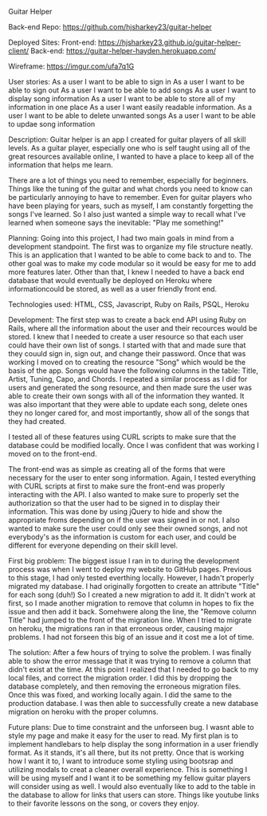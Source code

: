 <!-- Create 2 Github repos (one for your front-end and one for your back-end)
 Pin both repositories on GitHub as a Popular Repository
 Each repo will need a README.md file with a link to the other repo and an explanation of the what the app does and how it works.
 Each repo must contain the link to both deployed sites -->
 <!-- List technologies used
  List unsolved problems which would be fixed in future iterations.
  Document your planning and tell a story about your development process and problem-solving strategy.
 Your front-end repo's README should also have

  Link to wireframes and user stories.
 Your back-end repo's README should also have

  Link to Entity Relationship Diagram (ERD). -->

Guitar Helper

Back-end Repo:
https://github.com/hjsharkey23/guitar-helper

Deployed Sites:
Front-end:
https://hjsharkey23.github.io/guitar-helper-client/
Back-end:
https://guitar-helper-hayden.herokuapp.com/

Wireframe:
https://imgur.com/ufa7q1G

User stories:
As a user I want to be able to sign in
As a user I want to be able to sign out
As a user I want to be able to add songs
As a user I want to display song information
As a user I want to be able to store all of my information in one place
As a user I want easily readable information.
As a user I want to be able to delete unwanted songs
As a user I want to be able to updae song information

Description:
Guitar helper is an app I created for guitar players of all skill levels. As a
guitar player, especially one who is self taught using all of the great resources
available online, I wanted to have a place to keep all of the information that
helps me learn.

There are a lot of things you need to remember, especially for beginners. Things
like the tuning of the guitar and what chords you need to know can be particularly
annoying to have to remember. Even for guitar players who have been playing for
years, such as myself, I am constantly forgetting the songs I've learned. So I
also just wanted a simple way to recall what I've learned when someone says the
inevitable: "Play me something!"

Planning:
Going into this project, I had two main goals in mind from a development
standpoint. The first was to organize my file structure neatly. This is an
application that I wanted to be able to come back to and to. The other goal was
to make my code modular so it would be easy for me to add more features later.
Other than that, I knew I needed to have a back end database that would eventually
be deployed on Heroku where informationcould be stored, as well as a user
friendly front end.

Technologies used:
HTML, CSS, Javascript, Ruby on Rails, PSQL, Heroku

Development:
The first step was to create a back end API using Ruby on Rails, where all the
information about the user and their recources would be stored.
I knew that I needed to create a user resource so that each user could have their
own list of songs. I started with that and made sure that they couuld sign in,
sign out, and change their password. Once that was working I moved on to creating
the resource "Song" which would be the basis of the app. Songs would have the
following columns in the table: Title, Artist, Tuning, Capo, and Chords. I repeated
a similar process as I did for users and generated the song resource, and then made
sure the user was able to create their own songs with all of the information
they wanted. It was also important that they were able to update each song, delete
ones they no longer cared for, and most importantly, show all of the songs that
they had created.

I tested all of these features using CURL scripts to make sure that the database
could be modified locally. Once I was confident that was working I moved on to
the front-end.

The front-end was as simple as creating all of the forms that were necessary
for the user to enter song information. Again, I tested everything with CURL
scripts at first to make sure the front-end was properly interacting with the
API. I also wanted to make sure to properly set the authorization so that the
user had to be signed in to display their information. This was done by using
jQuery to hide and show the appropriate froms depending on if the user was
signed in or not. I also wanted to make sure the user could only see their
owned songs, and not everybody's as the information is custom for each user, and
could be different for everyone depending on their skill level.

First big problem:
The biggest issue I ran in to during the development process was when I went to
deploy my website to GitHub pages. Previous to this stage, I had only tested
everthing locally. However, I hadn't properly migrated my database. I had
originally forgotten to create an attribute "Title" for each song (duh!) So I
created a new migration to add it. It didn't work at first, so I made another
migration to remove that column in hopes to fix the issue and then add it back.
Somehwere along the line, the "Remove column Title" had jumped to the front
of the migration line. When I tried to migrate on heroku, the migrations ran
in that erroneous order, causing major problems. I had not forseen this big
of an issue and it cost me a lot of time.

The solution:
After a few hours of trying to solve the problem. I was finally able to show the
error message that it was trying to remove a column that didn't exist at the
time. At this point I realized that I needed to go back to my local files, and
correct the migration order. I did this by dropping the database completely, and
then removing the erroneous migration files. Once this was fixed, and working
locally again. I did the same to the production database. I was then able to
successfully create a new database migration on heroku with the proper
columns.

Future plans:
Due to time constraint and the unforseen bug. I wasnt able to style my page and
make it easy for the user to read. My first plan is to implement handlebars to
help display the song information in a user friendly format. As it stands, it's
all there, but its not pretty. Once that is working how I want it to, I want
to introduce some styling using bootsrap and utilizing modals to creat a cleaner
overall experience. This is something I will be using myself and I want it to
be something my fellow guitar players will consider using as well. I would
also eventually like to add to the table in the database to allow for links
that users can store. Things like youtube links to their favorite lessons
on the song, or covers they enjoy.
